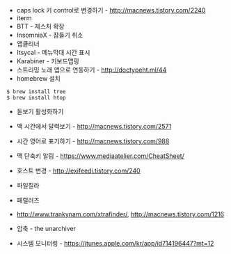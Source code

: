 - caps lock 키 control로 변경하기 - http://macnews.tistory.com/2240
- iterm
- BTT - 제스처 확장
- InsomniaX - 잠들기 취소
- 앱클리너
- Itsycal - 메뉴막대 시간 표시
- Karabiner - 키보드맵핑
- 스트리밍 노래 앱으로 연동하기 - http://doctypeht.ml/44
- homebrew 설치
```
$ brew install tree
$ brew install htop
```
- 돋보기 활성화하기
- 맥 시간에서 달력보기 - http://macnews.tistory.com/2571
- 시간 영어로 표기하기 - http://macnews.tistory.com/988
- 맥 단축키 알림 - https://www.mediaatelier.com/CheatSheet/
- 호스트 변경 - http://exifeedi.tistory.com/240
- 파일질라
- 패럴러즈
- http://www.trankynam.com/xtrafinder/, http://macnews.tistory.com/1216
- 압축 - the unarchiver

- 시스템 모니터링 - https://itunes.apple.com/kr/app/id714196447?mt=12

